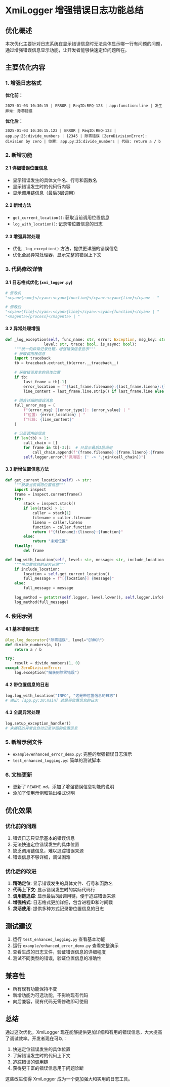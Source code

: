 # XmiLogger 增强错误日志功能总结

## 优化概述

本次优化主要针对日志系统在显示错误信息时无法具体显示哪一行有问题的问题，通过增强错误信息显示功能，让开发者能够快速定位问题所在。

## 主要优化内容

### 1. 增强日志格式

**优化前：**
```
2025-01-03 10:30:15 | ERROR | ReqID:REQ-123 | app:function:line | 发生异常: 除零错误
```

**优化后：**
```
2025-01-03 10:30:15.123 | ERROR | ReqID:REQ-123 | app.py:25:divide_numbers | 12345 | 除零错误 [ZeroDivisionError]: division by zero | 位置: app.py:25:divide_numbers | 代码: return a / b
```

### 2. 新增功能

#### 2.1 详细错误位置信息
- 显示错误发生的具体文件名、行号和函数名
- 显示错误发生时的代码行内容
- 显示调用链信息（最后3层调用）

#### 2.2 新增方法
- `get_current_location()`: 获取当前调用位置信息
- `log_with_location()`: 记录带位置信息的日志

#### 2.3 增强异常处理
- 优化 `_log_exception()` 方法，提供更详细的错误信息
- 优化全局异常处理器，显示完整的错误上下文

### 3. 代码修改详情

#### 3.1 日志格式优化 (`xmi_logger.py`)
```python
# 修改前
"<cyan>{name}</cyan>:<cyan>{function}</cyan>:<cyan>{line}</cyan> - "

# 修改后  
"<cyan>{file}</cyan>:<cyan>{line}</cyan>:<cyan>{function}</cyan> | "
"<magenta>{process}</magenta> | "
```

#### 3.2 异常处理增强
```python
def _log_exception(self, func_name: str, error: Exception, msg_key: str,
                 level: str, trace: bool, is_async: bool):
    """统一的异常记录处理，增强错误信息显示"""
    # 获取调用栈信息
    import traceback
    tb = traceback.extract_tb(error.__traceback__)
    
    # 获取错误发生的具体位置
    if tb:
        last_frame = tb[-1]
        error_location = f"{last_frame.filename}:{last_frame.lineno}:{last_frame.name}"
        line_content = last_frame.line.strip() if last_frame.line else "未知代码行"
    
    # 组合详细的错误消息
    full_error_msg = (
        f"{error_msg} [{error_type}]: {error_value} | "
        f"位置: {error_location} | "
        f"代码: {line_content}"
    )
    
    # 记录调用链信息
    if len(tb) > 1:
        call_chain = []
        for frame in tb[-3:]:  # 只显示最后3层调用
            call_chain.append(f"{frame.filename}:{frame.lineno}:{frame.name}")
        self.logger.error(f"调用链: {' -> '.join(call_chain)}")
```

#### 3.3 新增位置信息方法
```python
def get_current_location(self) -> str:
    """获取当前调用位置信息"""
    import inspect
    frame = inspect.currentframe()
    try:
        stack = inspect.stack()
        if len(stack) > 1:
            caller = stack[1]
            filename = caller.filename
            lineno = caller.lineno
            function = caller.function
            return f"{filename}:{lineno}:{function}"
        else:
            return "未知位置"
    finally:
        del frame

def log_with_location(self, level: str, message: str, include_location: bool = True):
    """带位置信息的日志记录"""
    if include_location:
        location = self.get_current_location()
        full_message = f"[{location}] {message}"
    else:
        full_message = message
    
    log_method = getattr(self.logger, level.lower(), self.logger.info)
    log_method(full_message)
```

### 4. 使用示例

#### 4.1 基本错误日志
```python
@log.log_decorator("除零错误", level="ERROR")
def divide_numbers(a, b):
    return a / b

try:
    result = divide_numbers(1, 0)
except ZeroDivisionError:
    log.exception("捕获到除零错误")
```

#### 4.2 带位置信息的日志
```python
log.log_with_location("INFO", "这是带位置信息的日志")
# 输出: [app.py:30:main] 这是带位置信息的日志
```

#### 4.3 全局异常处理
```python
log.setup_exception_handler()
# 未捕获的异常会自动记录详细的位置信息
```

### 5. 新增示例文件

- `example/enhanced_error_demo.py`: 完整的增强错误日志演示
- `test_enhanced_logging.py`: 简单的测试脚本

### 6. 文档更新

- 更新了 `README.md`，添加了增强错误信息功能的说明
- 添加了使用示例和输出格式说明

## 优化效果

### 优化前的问题
1. 错误日志只显示基本的错误信息
2. 无法快速定位错误发生的具体位置
3. 缺乏调用链信息，难以追踪错误来源
4. 错误信息不够详细，调试困难

### 优化后的改进
1. **精确定位**: 显示错误发生的具体文件、行号和函数名
2. **代码上下文**: 显示错误发生时的实际代码行
3. **调用链追踪**: 显示最后3层调用链，便于追踪错误来源
4. **增强格式**: 日志格式更加详细，包含进程ID和时间戳
5. **灵活使用**: 提供多种方式记录带位置信息的日志

## 测试建议

1. 运行 `test_enhanced_logging.py` 查看基本功能
2. 运行 `example/enhanced_error_demo.py` 查看完整演示
3. 查看生成的日志文件，验证错误信息的详细程度
4. 测试不同类型的错误，验证位置信息的准确性

## 兼容性

- 所有现有功能保持不变
- 新增功能为可选功能，不影响现有代码
- 向后兼容，现有代码无需修改即可使用

## 总结

通过这次优化，XmiLogger 现在能够提供更加详细和有用的错误信息，大大提高了调试效率。开发者现在可以：

1. 快速定位错误发生的具体位置
2. 了解错误发生时的代码上下文
3. 追踪错误的调用链
4. 获得更丰富的错误信息用于问题诊断

这些改进使得 XmiLogger 成为一个更加强大和实用的日志工具。 